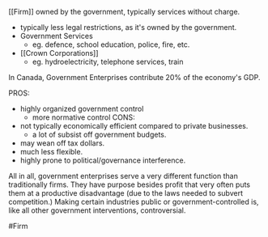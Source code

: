 [[Firm]] owned by the government, typically services without charge.
- typically less legal restrictions, as it's owned by the government.
- Government Services
	- eg. defence, school education, police, fire, etc.
- [[Crown Corporations]]
	- eg. hydroelectricity, telephone services, train

In Canada, Government Enterprises contribute 20% of the economy's GDP.

PROS:
- highly organized government control
	- more normative control
CONS:
- not typically economically efficient compared to private businesses.
	- a lot of subsist off government budgets.
- may wean off tax dollars.
- much less flexible.
- highly prone to political/governance interference.


All in all, government enterprises serve a very different function than traditionally firms. They have purpose besides profit that very often puts them at a productive disadvantage (due to the laws needed to subvert competition.) Making certain industries public or government-controlled is, like all other government interventions, controversial.

#Firm 